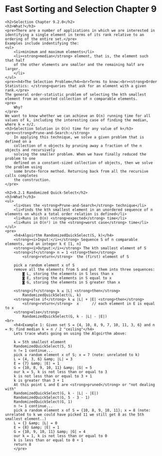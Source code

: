 <div class="show-content user_content clearfix enhanced">
    <h1 class="page-title">Fast Sorting and Selection Chapter 9</h1>

<!-- chapter 9.2.0 -->
    <h2>Selection Chapter 9.2.0</h2>
    <h3>What?</h3>
    <pre>There are a number of applications in which we are interested in identifying a single element in terms of its rank relative to an ordering of the entire set.</pre>
    Examples include indentifying the:
    <ul>
        <li>minimum and maximum elements</li>
        <li><strong>median</strong> element, that is, the element such that half
        of the other elements are smaller and the remaining half are larger.
        </li>
    </ul>
    <pre><h4>The Selection Problem</h4><br>Terms to know:<br><strong>Order Statistics: </strong>queries that ask for an element with a given rank.</pre>
    The general order-statistic problem of selecting the kth smallest element from an unsorted collection of n comparable elements.
    <pre>
        Why?
    </pre>
    We want to know whether we can achieve an O(n) running time for all values of k, including the interesting case of finding the median, where k = n/2.
    <h3>Selection Solution in O(n) time for any value of k</h3>
    <pre><strong>Prune-and-Search:</strong>
        In applying this technique, we solve a given problem that is defined on a
        collection of n objects by pruning away a fraction of the n objects and recursively
        solving the smaller problem. When we have finally reduced the problem to one
        defined on a constant-sized collection of objects, then we solve the problem using
        some brute-force method. Returning back from all the recursive calls completes
        the construction.
    </pre>

<!-- chapter 9.2.1 -->
    <h2>9.2.1 Randomized Quick-Select</h2>
    <h3>What?</h3>
    <ul>
        <li>Uses the <strong>Prune-and-Search</strong> technique</li>
        <li>Finds the kth smallest element in an unordered sequence of n elements on which a total order relation is defined</li>
        <li>Runs in O(n) <strong>expected</strong> time</li>
        <li>Runs in O(n²) in the <strong>worst case</strong> time</li>
    </ul>
    <pre>
        <h4>Algoirthm RandomizedQuickSelect(S, k)</h4>
        <strong><i>Input:</i></strong> Sequence S of n comparable elements, and an integer k ∈ [1, n]
        <strong><i>Output:</i></strong> The kth smallest element of S
        <strong>if</strong> n = 1 <strong>then</strong> 
            <strong>return</strong>  the (first) element of S

        pick a random element x of S
        remove all the elements from S and put them into three sequences:
            ◙ L, storing the elements in S less than x
            ◙ E, storing the elements in S equal to x
            ◙ G, storing the elements in S greater than x

        <strong>if</strong> k ≤ |L| <strong>then</strong>
            RandomizedQuickSelect(L, k)
        <strong>else if</strong> k ≤ |L| + |E| <strong>then</strong>
            <strong>return</strong>  x      // each element in E is equal to x
        <strong>else</strong>
            RandomizedQuickSelect(G, k - |L| - |E|)
    <br>
        <h4>Example 1: Given set S = {4, 10, 8, 9, 7, 10, 11, 3, 6} and n = 9; find median k = n / 2 "ceiling"</h4>
        Lets trace whats going on using the Algoirthm above:

        k = 5th smallest element
        RandomizedQuickSelect(S, 5)
        n != 1 continue...
        pick a random element x of S; x = 7 (note: unrelated to k)
        L = {4, 3, 6} &amp; |L| = 3
        E = {7} &amp; |E| = 1
        G = {10, 8, 9, 10, 11} &amp; |G| = 5
        our k = 5, k is not less than or equal to 3
        k is not less than or equal to 3 + 1
        k is greater than 3 + 1
        At this point L and E are <strong>pruned</strong> or "not dealing with"
        RandomizedQuickSelect(G, k - |L| - |E|)
        RandomizedQuickSelect(G, 5 - 3 - 1)
        RandomizedQuickSelect(G, 1)
        n != 1 continue...
        pick a random element x of S = {10, 8, 9, 10, 11}; x = 8 (note: unrelated to k we could have picked 11 we still get 8 as the 5th smallest element..)
        L = {} &amp; |L| = 0
        E = {8} &amp; |E| = 1
        G = {10, 9, 10, 11} &amp; |G| = 4
        our k = 1, k is not less than or equal to 0
        k is less than or equal to 0 + 1
        return 8
        </pre>

</div>
